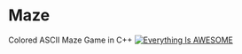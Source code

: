 # Maze
Colored ASCII Maze Game in C++
[![Everything Is AWESOME](https://yt-embed.herokuapp.com/embed?v=2bAcb7ZJlB8)](https://www.youtube.com/watch?v=2bAcb7ZJlB8 "Colored ASCII Maze Game in C++")
